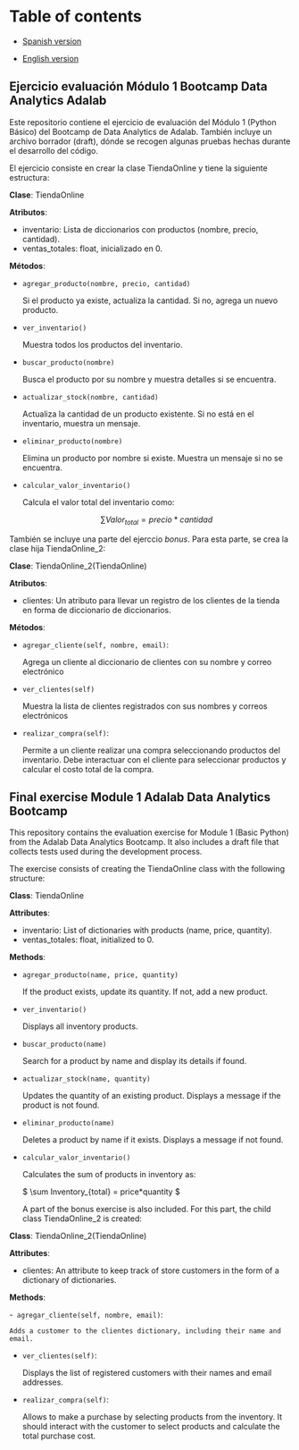 # Table of contents

- [Spanish version](#ejercicio-evaluación-módulo-1-bootcamp-data-analytics-adalab)

- [English version](#final-exercise-module-1-adalab-data-analytics-bootcamp)

## Ejercicio evaluación Módulo 1 Bootcamp Data Analytics Adalab

Este repositorio contiene el ejercicio de evaluación del Módulo 1 (Python Básico) del Bootcamp de Data Analytics de Adalab. También incluye un archivo borrador (draft), dónde se recogen algunas pruebas hechas durante el desarrollo del código. 

El ejercicio consiste en crear la clase TiendaOnline y tiene la siguiente estructura: 

**Clase**: TiendaOnline

**Atributos**:
- inventario: Lista de diccionarios con productos (nombre, precio, cantidad).
- ventas_totales: float, inicializado en 0.

**Métodos**:

- `agregar_producto(nombre, precio, cantidad)`

    Si el producto ya existe, actualiza la cantidad.
    Si no, agrega un nuevo producto.
    
- `ver_inventario()`

    Muestra todos los productos del inventario.

- `buscar_producto(nombre)`

    Busca el producto por su nombre y muestra detalles si se encuentra.

- `actualizar_stock(nombre, cantidad)`

    Actualiza la cantidad de un producto existente.
    Si no está en el inventario, muestra un mensaje.

- `eliminar_producto(nombre)`

    Elimina un producto por nombre si existe.
    Muestra un mensaje si no se encuentra.

- `calcular_valor_inventario()`

    Calcula el valor total del inventario como:

    $$
    \sum Valor_{total} = precio*cantidad 
    $$

También se incluye una parte del ejerccio *bonus*. Para esta parte, se crea la clase hija TiendaOnline_2: 

**Clase**: TiendaOnline_2(TiendaOnline)

**Atributos**:
- clientes: Un atributo para llevar un registro de los clientes de la tienda en forma de diccionario de diccionarios.

**Métodos**:

- `agregar_cliente(self, nombre, email)`: 

    Agrega un cliente al diccionario de clientes con su nombre y correo electrónico

- `ver_clientes(self)`

    Muestra la lista de clientes registrados con sus nombres y correos electrónicos

- `realizar_compra(self)`:

     Permite a un cliente realizar una compra seleccionando productos del inventario. Debe interactuar con el cliente para seleccionar productos y calcular el costo total de la compra.

    
## Final exercise Module 1 Adalab Data Analytics Bootcamp 

This repository contains the evaluation exercise for Module 1 (Basic Python) from the Adalab Data Analytics Bootcamp. It also includes a draft file that collects tests used during the development process.

The exercise consists of creating the TiendaOnline class with the following structure:

**Class**: TiendaOnline

**Attributes**:

- inventario: List of dictionaries with products (name, price, quantity).
- ventas_totales: float, initialized to 0.

**Methods**:

- `agregar_producto(name, price, quantity)`

    If the product exists, update its quantity.
    If not, add a new product.

- `ver_inventario()`

    Displays all inventory products.

- `buscar_producto(name)`

    Search for a product by name and display its details if found.

- `actualizar_stock(name, quantity)`

    Updates the quantity of an existing product.
    Displays a message if the product is not found.

- `eliminar_producto(name)`

    Deletes a product by name if it exists.
    Displays a message if not found.

- `calcular_valor_inventario()`

    Calculates the sum of products in inventory as:

    $
    \sum Inventory_{total} = price*quantity
    $

    A part of the bonus exercise is also included. For this part, the child class TiendaOnline_2 is created:

**Class**: TiendaOnline_2(TiendaOnline)

**Attributes**:

- clientes: An attribute to keep track of store customers in the form of a dictionary of dictionaries.

**Methods**:

-` agregar_cliente(self, nombre, email)`:

    Adds a customer to the clientes dictionary, including their name and email.

- `ver_clientes(self)`:

    Displays the list of registered customers with their names and email addresses.

- `realizar_compra(self)`:

    Allows to make a purchase by selecting products from the inventory. It should interact with the customer to select products and calculate the total purchase cost.